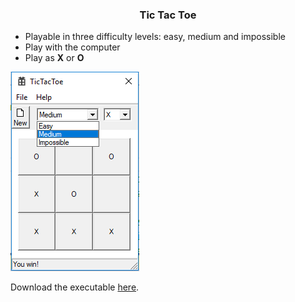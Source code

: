 ### <p align='center'>Tic Tac Toe</p>
* Playable in three difficulty levels: easy, medium and impossible
* Play with the computer
* Play as __X__ or __O__

![Screenshot](Screenshot.png)

Download the executable [here](https://github.com/aks2161989/Executables-of-tic-tac-toe/raw/master/TicTacToe.exe).